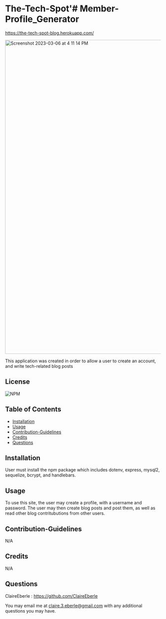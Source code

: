 # The-Tech-Spot'# Member-Profile_Generator
    
https://the-tech-spot-blog.herokuapp.com/

<img width="1012" alt="Screenshot 2023-03-06 at 4 11 14 PM" src="https://user-images.githubusercontent.com/116858582/223285525-d6f4ee2d-4ddc-4888-acc0-c8ddcb41da9d.png">

This application was created in order to allow a user to create an account, and write tech-related blog posts

## License
    
![NPM](https://img.shields.io/npm/l/inquirer@8.2.4)
    
## Table of Contents
   
- [Installation](#installation)
- [Usage](#usage)
- [Contribution-Guidelines](#contribution-guidelines)
- [Credits](#credits)
- [Questions](#questions)

    
## Installation
    
 User must install the npm package which includes dotenv, express, mysql2, sequelize, bcrypt, and handlebars.

    
 ## Usage

To use this site, the user may create a profile, with a username and password. The user may then create blog posts and post them, as well as read other blog contritubutions from other users.  

## Contribution-Guidelines

N/A

 ## Credits
    
N/A

## Questions
ClaireEberle : https://github.com/ClaireEberle

You may email me at claire.3.eberle@gmail.com with any additional questions you may have.
